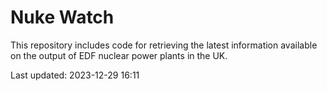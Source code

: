 # Nuke Watch

This repository includes code for retrieving the latest information available on the output of EDF nuclear power plants in the UK.

Last updated: 2023-12-29 16:11